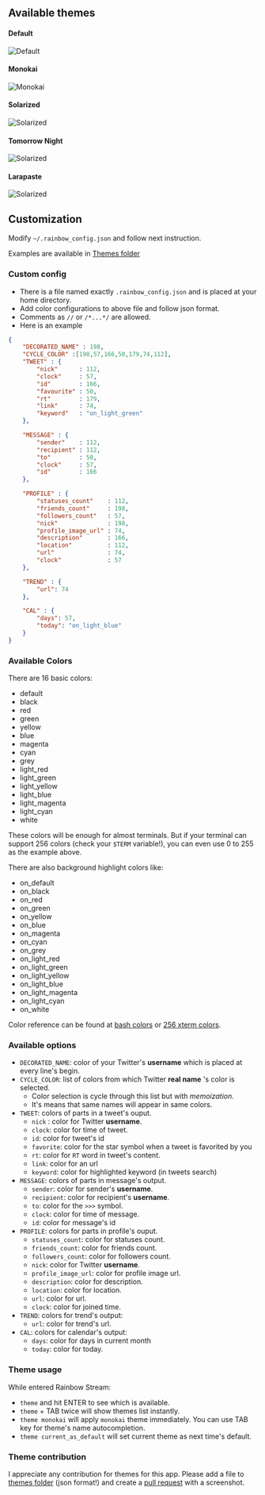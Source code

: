 ## Available themes
#### Default
![Default](./screenshot/themes/Default.png)
#### Monokai
![Monokai](./screenshot/themes/Monokai.png)
#### Solarized
![Solarized](./screenshot/themes/Solarized.png)
#### Tomorrow Night
![Solarized](./screenshot/themes/TomorrowNight.png)
#### Larapaste
![Solarized](./screenshot/themes/larapaste.png)

## Customization
Modify `~/.rainbow_config.json` and follow next instruction.

Examples are available in
[Themes folder](https://github.com/DTVD/rainbowstream/blob/master/rainbowstream/colorset)

### Custom config
 * There is a file named exactly `.rainbow_config.json` and is placed at your home directory.
 * Add color configurations to above file and follow json format.
 * Comments as `//` or `/*...*/` are allowed.
 * Here is an example

```json
{
    "DECORATED_NAME" : 198,
    "CYCLE_COLOR" :[198,57,166,50,179,74,112],
    "TWEET" : {
        "nick"      : 112,
        "clock"     : 57,
        "id"        : 166,
        "favourite" : 50,
        "rt"        : 179,
        "link"      : 74,
        "keyword"   : "on_light_green"
    },

    "MESSAGE" : {
        "sender"    : 112,
        "recipient" : 112,
        "to"        : 50,
        "clock"     : 57,
        "id"        : 166
    },

    "PROFILE" : {
        "statuses_count"    : 112,
        "friends_count"     : 198,
        "followers_count"   : 57,
        "nick"              : 198,
        "profile_image_url" : 74,
        "description"       : 166,
        "location"          : 112,
        "url"               : 74,
        "clock"             : 57
    },

    "TREND" : {
        "url": 74
    },

    "CAL" : {
        "days": 57,
        "today": "on_light_blue"
    }
}
```

### Available Colors

There are 16 basic colors:
  * default
  * black
  * red
  * green
  * yellow
  * blue
  * magenta
  * cyan
  * grey
  * light_red
  * light_green
  * light_yellow
  * light_blue
  * light_magenta
  * light_cyan
  * white

These colors will be enough for almost terminals.
But if your terminal can support 256 colors (check your `$TERM` variable!),
you can even use 0 to 255 as the example above.

There are also background highlight colors like:
  * on_default
  * on_black
  * on_red
  * on_green
  * on_yellow
  * on_blue
  * on_magenta
  * on_cyan
  * on_grey
  * on_light_red
  * on_light_green
  * on_light_yellow
  * on_light_blue
  * on_light_magenta
  * on_light_cyan
  * on_white


Color reference can be found at
[bash colors](http://misc.flogisoft.com/bash/tip_colors_and_formatting) or
[256 xterm colors](http://www.calmar.ws/vim/256-xterm-24bit-rgb-color-chart.html).

### Available options
* `DECORATED_NAME`: color of your Twitter's __username__ which is placed at every line's begin.
* `CYCLE_COLOR`: list of colors from which Twitter __real name__ 's color is selected.
  * Color selection is cycle through this list but with _memoization_.
  * It's means that same names will appear in same colors.
* `TWEET`: colors of parts in a tweet's ouput.
  * `nick` : color for Twitter __username__.
  * `clock`: color for time of tweet.
  * `id`: color for tweet's id
  * `favorite`: color for the star symbol when a tweet is favorited by you
  * `rt`: color for `RT` word in tweet's content.
  * `link`: color for an url
  * `keyword`: color for highlighted keyword (in tweets search)
* `MESSAGE`: colors of parts in message's output.
  * `sender`: color for sender's __username__.
  * `recipient`: color for recipient's __username__.
  * `to`: color for the `>>>` symbol.
  * `clock`: color for time of message.
  * `id`: color for message's id
* `PROFILE`: colors for parts in profile's ouput.
  * `statuses_count`: color for statuses count.
  * `friends_count`: color for friends count.
  * `followers_count`: color for followers count.
  * `nick`: color for Twitter __username__.
  * `profile_image_url`: color for profile image url.
  * `description`: color for description.
  * `location`: color for location.
  * `url`: color for url.
  * `clock`: color for joined time.
* `TREND`: colors for trend's output:
  * `url`: color for trend's url.
* `CAL`: colors for calendar's output:
  * `days`: color for days in current month
  * `today`: color for today.

### Theme usage
While entered Rainbow Stream:
* `theme` and hit ENTER to see which is available.
* `theme` + TAB twice will show themes list instantly.
* `theme monokai` will apply `monokai` theme immediately. You can use TAB key for theme's name autocompletion.
* `theme current_as_default` will set current theme as next time's default.

### Theme contribution
I appreciate any contribution for themes for this app.
Please add a file to [themes folder](https://github.com/DTVD/rainbowstream/tree/master/rainbowstream/colorset)
(json format!) and create a [pull request](https://github.com/DTVD/rainbowstream/compare/) with a screenshot.
